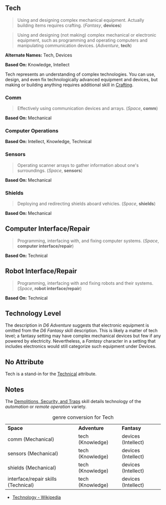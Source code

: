 Tech
----

> Using and designing complex mechanical equipment. Actually building items requires crafting. (_Fantasy_, __devices__)

> Using and designing (not making) complex mechanical or electronic equipment, such as programming and operating computers and manipulating communication devices. (_Adventure_, __tech__)

__Alternate Names:__ <span title='Adventure'>Tech</span>, <span title='Fantasy'>Devices</span>

__Based On:__ <span title='Adventure'>Knowledge</span>, <span title='Fantasy'>Intellect</span>

Tech represents an understanding of complex technologies. You can use, design, and even fix technologically advanced equipment and devices, but making or building anything requires additional skill in [Crafting](Crafting.md).

### Comm

> Effectively using communication devices and arrays. (_Space_, __comm__)

__Based On:__ <span title='Space'>Mechanical</span>

### Computer Operations

__Based On:__ Intellect, Knowledge, Technical

### Sensors

> Operating scanner arrays to gather information about one's surroundings. (_Space_, __sensors__)

__Based On:__ <span title='Space'>Mechanical</span>

### Shields

> Deploying and redirecting shields aboard vehicles. (_Space_, __shields__)

__Based On:__ <span title='Space'>Mechanical</span>

Computer Interface/Repair
-------------------------

> Programming, interfacing with, and fixing computer systems. (_Space_, __computer interface/repair__)

__Based On:__ <span title='Space'>Technical</span>

Robot Interface/Repair
----------------------

> Programming, interfacing with and fixing robots and their systems. (_Space_, __robot interface/repair__)

__Based On:__ <span title='Space'>Technical</span>

Technology Level
----------------

The description in _D6 Adventure_ suggests that electronic equipment is omitted from the _D6 Fantasy_ skill description. This is likely a matter of tech level; a fantasy setting may have complex mechanical devices but few if any powered by electricity. Nevertheless, a _Fantasy_ character in a setting that includes electronics would still categorize such equipment under Devices.

No Attribute
------------

Tech is a stand-in for the [Technical](Technical.md) attribute.

Notes
-----

The [Demolitions, Security, and Traps](Security.md) skill details technology of the _automation_ or _remote operation_ variety.

<table>
<caption>genre conversion for Tech</caption>
<tr><td><strong>Space</strong></td><td><strong>Adventure</strong></td><td><strong>Fantasy</strong></td></tr>
<tr><td>comm (Mechanical)</td><td>tech (Knowledge)</td><td>devices (Intellect)</td></tr>
<tr><td>sensors (Mechanical)</td><td>tech (Knowledge)</td><td>devices (Intellect)</td></tr>
<tr><td>shields (Mechanical)</td><td>tech (Knowledge)</td><td>devices (Intellect)</td></tr>
<tr><td>interface/repair skills (Technical)</td><td>tech (Knowledge)</td><td>devices (Intellect)</td></tr>
</table>

- [Technology - Wikipedia](https://en.wikipedia.org/wiki/Technology)

